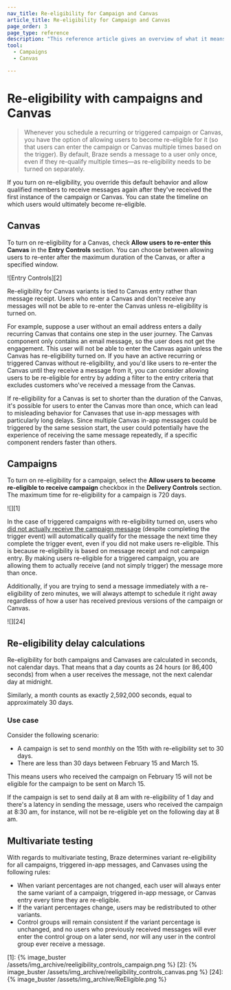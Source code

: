 ```yaml
---
nav_title: Re-eligibility for Campaign and Canvas
article_title: Re-eligibility for Campaign and Canvas
page_order: 3
page_type: reference
description: "This reference article gives an overview of what it means to allow users to become re-eligible to receive or re-enter a campaign or Canvas."
tool:
  - Campaigns
  - Canvas

---
```


# Re-eligibility with campaigns and Canvas

> Whenever you schedule a recurring or triggered campaign or Canvas, you have the option of allowing users to become re-eligible for it (so that users can enter the campaign or Canvas multiple times based on the trigger). By default, Braze sends a message to a user only once, even if they re-qualify multiple times—as re-eligibility needs to be turned on separately. 

If you turn on re-eligibility, you override this default behavior and allow qualified members to receive messages again after they've received the first instance of the campaign or Canvas. You can state the timeline on which users would ultimately become re-eligible.

## Canvas

To turn on re-eligibility for a Canvas, check **Allow users to re-enter this Canvas** in the **Entry Controls** section. You can choose between allowing users to re-enter after the maximum duration of the Canvas, or after a specified window.

![Entry Controls][2]

Re-eligibility for Canvas variants is tied to Canvas entry rather than message receipt. Users who enter a Canvas and don't receive any messages will not be able to re-enter the Canvas unless re-eligibility is turned on. 

For example, suppose a user without an email address enters a daily recurring Canvas that contains one step in the user journey. The Canvas component only contains an email message, so the user does not get the engagement. This user will not be able to enter the Canvas again unless the Canvas has re-eligibility turned on. If you have an active recurring or triggered Canvas without re-eligibility, and you'd like users to re-enter the Canvas until they receive a message from it, you can consider allowing users to be re-eligible for entry by adding a filter to the entry criteria that excludes customers who've received a message from the Canvas.

If re-eligibility for a Canvas is set to shorter than the duration of the Canvas, it's possible for users to enter the Canvas more than once, which can lead to misleading behavior for Canvases that use in-app messages with particularly long delays. Since multiple Canvas in-app messages could be triggered by the same session start, the user could potentially have the experience of receiving the same message repeatedly, if a specific component renders faster than others.

## Campaigns

To turn on re-eligibility for a campaign, select the **Allow users to become re-eligible to receive campaign** checkbox in the **Delivery Controls** section. The maximum time for re-eligibility for a campaign is 720 days.

![][1]

In the case of triggered campaigns with re-eligibility turned on, users who [did not actually receive the campaign message]({{site.baseurl}}/user_guide/engagement_tools/campaigns/scheduling_and_organizing/delivery_types/triggered_delivery/#why-did-a-user-not-receive-my-triggered-campaign) (despite completing the trigger event) will automatically qualify for the message the next time they complete the trigger event, even if you did not make users re-eligible. This is because re-eligibility is based on message receipt and not campaign entry. By making users re-eligible for a triggered campaign, you are allowing them to actually receive (and not simply trigger) the message more than once.

Additionally, if you are trying to send a message immediately with a re-eligibility of zero minutes, we will always attempt to schedule it right away regardless of how a user has received previous versions of the campaign or Canvas.

![][24]

## Re-eligibility delay calculations

Re-eligibility for both campaigns and Canvases are calculated in seconds, not calendar days. That means that a day counts as 24 hours (or 86,400 seconds) from when a user receives the message, not the next calendar day at midnight.

Similarly, a month counts as exactly 2,592,000 seconds, equal to approximately 30 days.

### Use case

Consider the following scenario:
* A campaign is set to send monthly on the 15th with re-eligibility set to 30 days.
* There are less than 30 days between February 15 and March 15. 

This means users who received the campaign on February 15 will not be eligible for the campaign to be sent on March 15.

If the campaign is set to send daily at 8 am with re-eligibility of 1 day and there's a latency in sending the message, users who received the campaign at 8:30 am, for instance, will not be re-eligible yet on the following day at 8 am.

## Multivariate testing

With regards to multivariate testing, Braze determines variant re-eligibility for all campaigns, triggered in-app messages, and Canvases using the following rules:

- When variant percentages are not changed, each user will always enter the same variant of a campaign, triggered in-app message, or Canvas entry every time they are re-eligible.
- If the variant percentages change, users may be redistributed to other variants.
- Control groups will remain consistent if the variant percentage is unchanged, and no users who previously received messages will ever enter the control group on a later send, nor will any user in the control group ever receive a message.

[1]: {% image_buster /assets/img_archive/reeligibility_controls_campaign.png %}
[2]: {% image_buster /assets/img_archive/reeligibility_controls_canvas.png %}
[24]: {% image_buster /assets/img_archive/ReEligible.png %}
